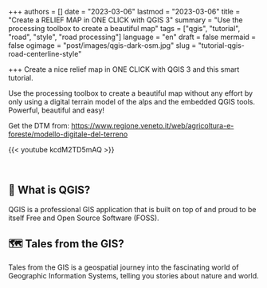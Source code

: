 +++
authors = []
date = "2023-03-06"
lastmod = "2023-03-06"
title = "Create a RELIEF MAP in ONE CLICK with QGIS 3"
summary = "Use the processing toolbox to create a beautiful map"
tags = ["qgis", "tutorial", "road", "style", "road processing"]
language = "en"
draft = false
mermaid = false
ogimage = "post/images/qgis-dark-osm.jpg"
slug = "tutorial-qgis-road-centerline-style"

+++
Create a nice relief map in ONE CLICK with QGIS 3 and this smart tutorial.

Use the processing toolbox to create a beautiful map without any effort by only using a digital terrain model of the alps and the embedded QGIS tools.
Powerful, beautiful and easy!

Get the DTM from:
https://www.regione.veneto.it/web/agricoltura-e-foreste/modello-digitale-del-terreno

{{< youtube kcdM2TD5mAQ >}}

<br>

## 🔴 What is QGIS?

QGIS is a professional GIS application that is built on top of and proud to be itself Free and Open Source Software (FOSS).

## 🗺️ Tales from the GIS?
Tales from the GIS is a geospatial journey into the fascinating world of Geographic Information Systems, telling you stories about nature and world.

